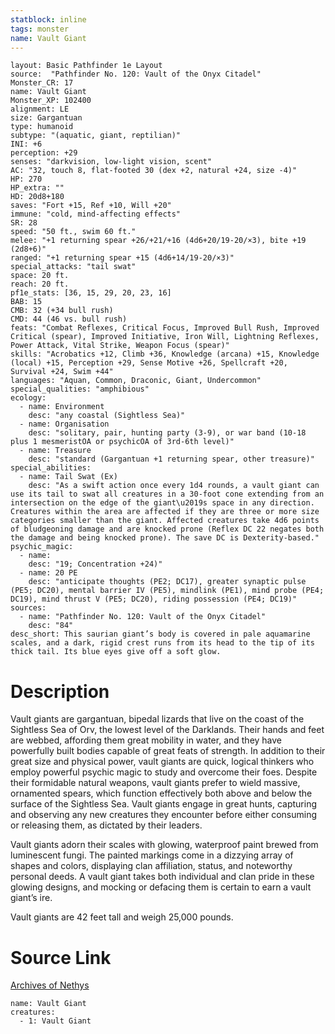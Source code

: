 ```yaml
---
statblock: inline
tags: monster
name: Vault Giant
---
```

```statblock
layout: Basic Pathfinder 1e Layout
source:  "Pathfinder No. 120: Vault of the Onyx Citadel"
Monster_CR: 17
name: Vault Giant
Monster_XP: 102400
alignment: LE
size: Gargantuan
type: humanoid
subtype: "(aquatic, giant, reptilian)"
INI: +6
perception: +29
senses: "darkvision, low-light vision, scent"
AC: "32, touch 8, flat-footed 30 (dex +2, natural +24, size -4)"
HP: 270
HP_extra: ""
HD: 20d8+180
saves: "Fort +15, Ref +10, Will +20"
immune: "cold, mind-affecting effects"
SR: 28
speed: "50 ft., swim 60 ft."
melee: "+1 returning spear +26/+21/+16 (4d6+20/19-20/×3), bite +19 (2d8+6)"
ranged: "+1 returning spear +15 (4d6+14/19-20/×3)"
special_attacks: "tail swat"
space: 20 ft.
reach: 20 ft.
pf1e_stats: [36, 15, 29, 20, 23, 16]
BAB: 15
CMB: 32 (+34 bull rush)
CMD: 44 (46 vs. bull rush)
feats: "Combat Reflexes, Critical Focus, Improved Bull Rush, Improved Critical (spear), Improved Initiative, Iron Will, Lightning Reflexes, Power Attack, Vital Strike, Weapon Focus (spear)"
skills: "Acrobatics +12, Climb +36, Knowledge (arcana) +15, Knowledge (local) +15, Perception +29, Sense Motive +26, Spellcraft +20, Survival +24, Swim +44"
languages: "Aquan, Common, Draconic, Giant, Undercommon"
special_qualities: "amphibious"
ecology:
  - name: Environment
    desc: "any coastal (Sightless Sea)"
  - name: Organisation
    desc: "solitary, pair, hunting party (3-9), or war band (10-18 plus 1 mesmeristOA or psychicOA of 3rd-6th level)"
  - name: Treasure
    desc: "standard (Gargantuan +1 returning spear, other treasure)"
special_abilities:
  - name: Tail Swat (Ex)
    desc: "As a swift action once every 1d4 rounds, a vault giant can use its tail to swat all creatures in a 30-foot cone extending from an intersection on the edge of the giant\u2019s space in any direction. Creatures within the area are affected if they are three or more size categories smaller than the giant. Affected creatures take 4d6 points of bludgeoning damage and are knocked prone (Reflex DC 22 negates both the damage and being knocked prone). The save DC is Dexterity-based."
psychic_magic:
  - name:
    desc: "19; Concentration +24)"
  - name: 20 PE
    desc: "anticipate thoughts (PE2; DC17), greater synaptic pulse (PE5; DC20), mental barrier IV (PE5), mindlink (PE1), mind probe (PE4; DC19), mind thrust V (PE5; DC20), riding possession (PE4; DC19)"
sources:
  - name: "Pathfinder No. 120: Vault of the Onyx Citadel"
    desc: "84"
desc_short: This saurian giant’s body is covered in pale aquamarine scales, and a dark, rigid crest runs from its head to the tip of its thick tail. Its blue eyes give off a soft glow.
```
# Description
Vault giants are gargantuan, bipedal lizards that live on the coast of the Sightless Sea of Orv, the lowest level of the Darklands. Their hands and feet are webbed, affording them great mobility in water, and they have powerfully built bodies capable of great feats of strength. In addition to their great size and physical power, vault giants are quick, logical thinkers who employ powerful psychic magic to study and overcome their foes. Despite their formidable natural weapons, vault giants prefer to wield massive, ornamented spears, which function effectively both above and below the surface of the Sightless Sea. Vault giants engage in great hunts, capturing and observing any new creatures they encounter before either consuming or releasing them, as dictated by their leaders.

 Vault giants adorn their scales with glowing, waterproof paint brewed from luminescent fungi. The painted markings come in a dizzying array of shapes and colors, displaying clan affiliation, status, and noteworthy personal deeds. A vault giant takes both individual and clan pride in these glowing designs, and mocking or defacing them is certain to earn a vault giant’s ire.

 Vault giants are 42 feet tall and weigh 25,000 pounds.
# Source Link
[Archives of Nethys](https://aonprd.com/MonsterDisplay.aspx?ItemName=Vault%20Giant)
```encounter-table
name: Vault Giant
creatures:
  - 1: Vault Giant
```
